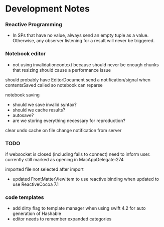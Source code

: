 # Development Notes

### Reactive Programming

* In SPs that have no value, always send an empty tuple as a value. Otherwise, any observer listening for a result will never be triggered.

### Notebook editor

* not using invalidationcontext because should never be enough chunks that resizing should cause a performance issue

should probably have EditorDocument send a notification/signal when contentsSaved called so notebook can reparse

notebook saving

* should we save invalid syntax?
* should we cache results?
* autosave?
* are we storing everything necessary for reproduction?

clear undo cache on file change notification from server

### TODO

if websocket is closed (including fails to connect) need to inform user. currently still marked as opening in MacAppDelegate:274

imported file not selected after import

* updated FrontMatterViewItem to use reactive binding when updated to use ReactiveCocoa 7.1

### code templates
* add dirty flag to template manager when using swift 4.2 for auto generation of Hashable
* editor needs to remember expanded categories
